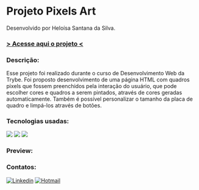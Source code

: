 # Projeto Pixels Art

Desenvolvido por Heloísa Santana da Silva.

<h3><a href="https://heloisasantana.github.io/pixels-art/"> > Acesse aqui o projeto < </a></h3>

<h3>Descrição:</h3>

Esse projeto foi realizado durante o curso de Desenvolvimento Web da Trybe. Foi proposto desenvolvimento de uma página HTML com quadros pixels que fossem preenchidos pela interação do usuário, que pode escolher cores e quadros a serem pintados, através de cores geradas automaticamente. Também é possível personalizar o tamanho da placa de quadro e limpá-los através de botões. 

<h3>Tecnologias usadas:</h3>
<div style="display: inline_block">
<img src="https://img.shields.io/badge/HTML5-E34F26?style=for-the-badge&logo=html5&logoColor=white" />
<img src="https://img.shields.io/badge/CSS3-1572B6?style=for-the-badge&logo=css3&logoColor=white" />
<img src="https://img.shields.io/badge/JavaScript-F7DF1E?style=for-the-badge&logo=javascript&logoColor=black" />
</div>

<h3>Preview:</h3>

### Contatos:

[![Linkedin](https://img.shields.io/badge/LinkedIn-0077B5?style=for-the-badge&logo=linkedin&logoColor=white)](https://www.linkedin.com/in/heloisa-santana-da-silva/) [![Hotmail](https://img.shields.io/badge/Microsoft_Outlook-0078D4?style=for-the-badge&logo=microsoft-outlook&logoColor=white)](mailto:heloisasantana.silva@hotmail.com)
